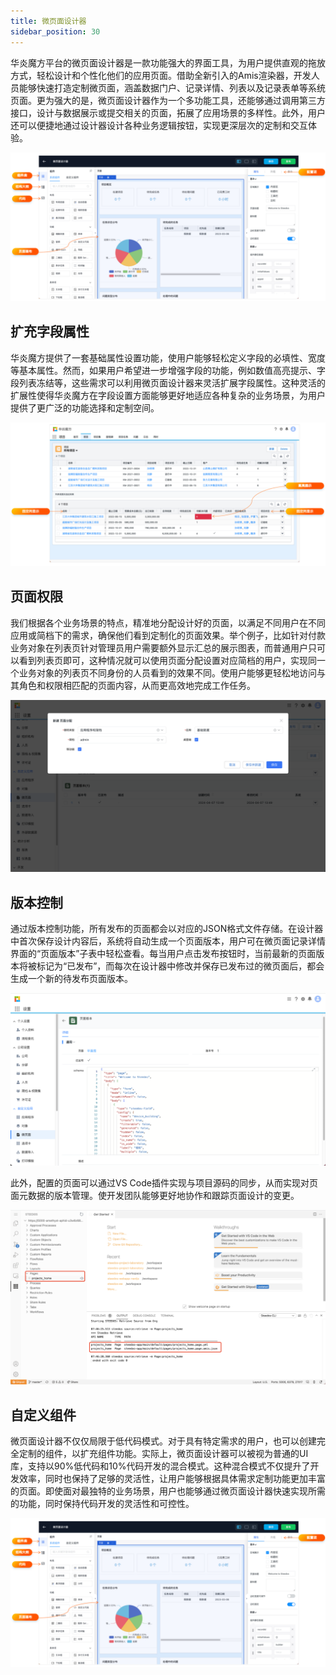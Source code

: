 ```yaml
---
title: 微页面设计器
sidebar_position: 30
---
```


华炎魔方平台的微页面设计器是一款功能强大的界面工具，为用户提供直观的拖放方式，轻松设计和个性化他们的应用页面。借助全新引入的Amis渲染器，开发人员能够快速打造定制微页面，涵盖数据门户、记录详情、列表以及记录表单等系统页面。更为强大的是，微页面设计器作为一个多功能工具，还能够通过调用第三方接口，设计与数据展示或提交相关的页面，拓展了应用场景的多样性。此外，用户还可以便捷地通过设计器设计各种业务逻辑按钮，实现更深层次的定制和交互体验。

![微页面设计器.png](./snapshot/mini-page/微页面设计器.png)

## 扩充字段属性

华炎魔方提供了一套基础属性设置功能，使用户能够轻松定义字段的必填性、宽度等基本属性。然而，如果用户希望进一步增强字段的功能，例如数值高亮提示、字段列表冻结等，这些需求可以利用微页面设计器来灵活扩展字段属性。这种灵活的扩展性使得华炎魔方在字段设置方面能够更好地适应各种复杂的业务场景，为用户提供了更广泛的功能选择和定制空间。

![字段属性.png](./snapshot/mini-page/字段属性.png)

## 页面权限

我们根据各个业务场景的特点，精准地分配设计好的页面，以满足不同用户在不同应用或简档下的需求，确保他们看到定制化的页面效果。举个例子，比如针对付款业务对象在列表页针对管理员用户需要额外显示汇总的展示图表，而普通用户只可以看到列表页即可，这种情况就可以使用页面分配设置对应简档的用户，实现同一个业务对象的列表页不同身份的人员看到的效果不同。使用户能够更轻松地访问与其角色和权限相匹配的页面内容，从而更高效地完成工作任务。

![页面权限.png](./snapshot/mini-page/页面权限.png)

## 版本控制

通过版本控制功能，所有发布的页面都会以对应的JSON格式文件存储。在设计器中首次保存设计内容后，系统将自动生成一个页面版本，用户可在微页面记录详情界面的“页面版本”子表中轻松查看。每当用户点击发布按钮时，当前最新的页面版本将被标记为“已发布”，而每次在设计器中修改并保存已发布过的微页面后，都会生成一个新的待发布页面版本。

![版本控制1.png](./snapshot/mini-page/版本控制1.png)

此外，配置的页面可以通过VS Code插件实现与项目源码的同步，从而实现对页面元数据的版本管理。使开发团队能够更好地协作和跟踪页面设计的变更。

![版本控制2.png](./snapshot/mini-page/版本控制2.png)

## 自定义组件

微页面设计器不仅仅局限于低代码模式。对于具有特定需求的用户，也可以创建完全定制的组件，以扩充组件功能。实际上，微页面设计器可以被视为普通的UI库，支持以90%低代码和10%代码开发的混合模式。这种混合模式不仅提升了开发效率，同时也保持了足够的灵活性，让用户能够根据具体需求定制功能更加丰富的页面。即使面对最独特的业务场景，用户也能够通过微页面设计器快速实现所需的功能，同时保持代码开发的灵活性和可控性。

![微页面设计器.png](./snapshot/mini-page/微页面设计器.png)
